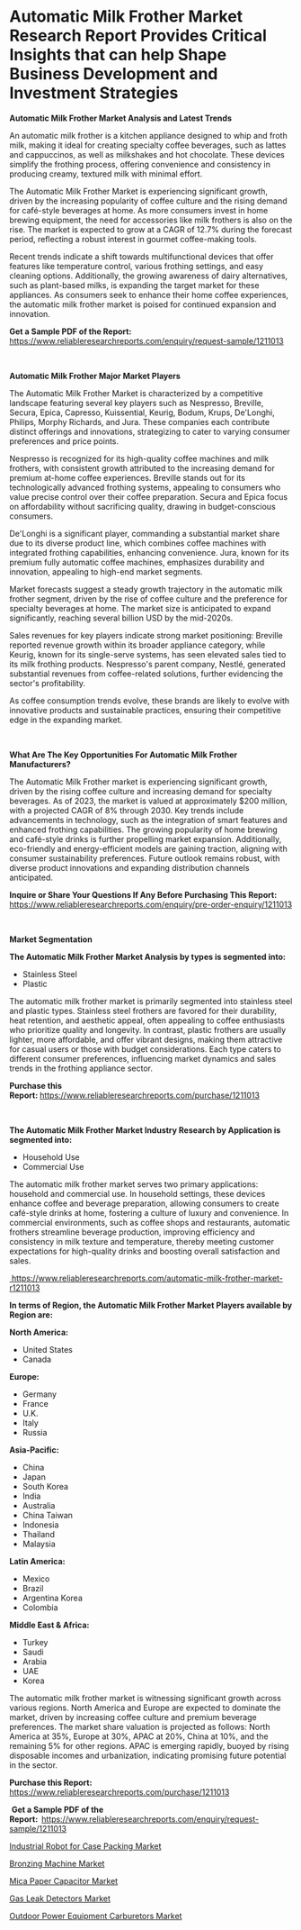 <p><h1>Automatic Milk Frother Market Research Report Provides Critical Insights that can help Shape Business Development and Investment Strategies</h1></p><p><strong>Automatic Milk Frother Market Analysis and Latest Trends</strong></p>
<p><p>An automatic milk frother is a kitchen appliance designed to whip and froth milk, making it ideal for creating specialty coffee beverages, such as lattes and cappuccinos, as well as milkshakes and hot chocolate. These devices simplify the frothing process, offering convenience and consistency in producing creamy, textured milk with minimal effort.</p><p>The Automatic Milk Frother Market is experiencing significant growth, driven by the increasing popularity of coffee culture and the rising demand for café-style beverages at home. As more consumers invest in home brewing equipment, the need for accessories like milk frothers is also on the rise. The market is expected to grow at a CAGR of 12.7% during the forecast period, reflecting a robust interest in gourmet coffee-making tools.</p><p>Recent trends indicate a shift towards multifunctional devices that offer features like temperature control, various frothing settings, and easy cleaning options. Additionally, the growing awareness of dairy alternatives, such as plant-based milks, is expanding the target market for these appliances. As consumers seek to enhance their home coffee experiences, the automatic milk frother market is poised for continued expansion and innovation.</p></p>
<p><strong>Get a Sample PDF of the Report:&nbsp;</strong> <a href="https://www.reliableresearchreports.com/enquiry/request-sample/1211013?utm_campaign=83&utm_medium=2&utm_source=Github&utm_content=ia&utm_term=16122024&utm_id=automatic-milk-frother">https://www.reliableresearchreports.com/enquiry/request-sample/1211013</a></p>
<p>&nbsp;</p>
<p><strong>Automatic Milk Frother Major Market Players</strong></p>
<p><p>The Automatic Milk Frother Market is characterized by a competitive landscape featuring several key players such as Nespresso, Breville, Secura, Epica, Capresso, Kuissential, Keurig, Bodum, Krups, De'Longhi, Philips, Morphy Richards, and Jura. These companies each contribute distinct offerings and innovations, strategizing to cater to varying consumer preferences and price points.</p><p>Nespresso is recognized for its high-quality coffee machines and milk frothers, with consistent growth attributed to the increasing demand for premium at-home coffee experiences. Breville stands out for its technologically advanced frothing systems, appealing to consumers who value precise control over their coffee preparation. Secura and Epica focus on affordability without sacrificing quality, drawing in budget-conscious consumers.</p><p>De'Longhi is a significant player, commanding a substantial market share due to its diverse product line, which combines coffee machines with integrated frothing capabilities, enhancing convenience. Jura, known for its premium fully automatic coffee machines, emphasizes durability and innovation, appealing to high-end market segments.</p><p>Market forecasts suggest a steady growth trajectory in the automatic milk frother segment, driven by the rise of coffee culture and the preference for specialty beverages at home. The market size is anticipated to expand significantly, reaching several billion USD by the mid-2020s.</p><p>Sales revenues for key players indicate strong market positioning: Breville reported revenue growth within its broader appliance category, while Keurig, known for its single-serve systems, has seen elevated sales tied to its milk frothing products. Nespresso's parent company, Nestlé, generated substantial revenues from coffee-related solutions, further evidencing the sector's profitability.</p><p>As coffee consumption trends evolve, these brands are likely to evolve with innovative products and sustainable practices, ensuring their competitive edge in the expanding market.</p></p>
<p>&nbsp;</p>
<p><strong>What Are The Key Opportunities For Automatic Milk Frother Manufacturers?</strong></p>
<p><p>The Automatic Milk Frother market is experiencing significant growth, driven by the rising coffee culture and increasing demand for specialty beverages. As of 2023, the market is valued at approximately $200 million, with a projected CAGR of 8% through 2030. Key trends include advancements in technology, such as the integration of smart features and enhanced frothing capabilities. The growing popularity of home brewing and café-style drinks is further propelling market expansion. Additionally, eco-friendly and energy-efficient models are gaining traction, aligning with consumer sustainability preferences. Future outlook remains robust, with diverse product innovations and expanding distribution channels anticipated.</p></p>
<p><strong>Inquire or Share Your Questions If Any Before Purchasing This Report:</strong> <a href="https://www.reliableresearchreports.com/enquiry/pre-order-enquiry/1211013?utm_campaign=83&utm_medium=2&utm_source=Github&utm_content=ia&utm_term=16122024&utm_id=automatic-milk-frother">https://www.reliableresearchreports.com/enquiry/pre-order-enquiry/1211013</a></p>
<p>&nbsp;</p>
<p><strong>Market Segmentation</strong></p>
<p><strong>The Automatic Milk Frother Market Analysis by types is segmented into:</strong></p>
<p><ul><li>Stainless Steel</li><li>Plastic</li></ul></p>
<p><p>The automatic milk frother market is primarily segmented into stainless steel and plastic types. Stainless steel frothers are favored for their durability, heat retention, and aesthetic appeal, often appealing to coffee enthusiasts who prioritize quality and longevity. In contrast, plastic frothers are usually lighter, more affordable, and offer vibrant designs, making them attractive for casual users or those with budget considerations. Each type caters to different consumer preferences, influencing market dynamics and sales trends in the frothing appliance sector.</p></p>
<p><strong>Purchase this Report:&nbsp;</strong><a href="https://www.reliableresearchreports.com/purchase/1211013?utm_campaign=83&utm_medium=2&utm_source=Github&utm_content=ia&utm_term=16122024&utm_id=automatic-milk-frother">https://www.reliableresearchreports.com/purchase/1211013</a></p>
<p>&nbsp;</p>
<p><strong>The Automatic Milk Frother Market Industry Research by Application is segmented into:</strong></p>
<p><ul><li>Household Use</li><li>Commercial Use</li></ul></p>
<p><p>The automatic milk frother market serves two primary applications: household and commercial use. In household settings, these devices enhance coffee and beverage preparation, allowing consumers to create café-style drinks at home, fostering a culture of luxury and convenience. In commercial environments, such as coffee shops and restaurants, automatic frothers streamline beverage production, improving efficiency and consistency in milk texture and temperature, thereby meeting customer expectations for high-quality drinks and boosting overall satisfaction and sales.</p></p>
<p><a href="https://www.reliableresearchreports.com/automatic-milk-frother-market-r1211013?utm_campaign=83&utm_medium=2&utm_source=Github&utm_content=ia&utm_term=16122024&utm_id=automatic-milk-frother">&nbsp;https://www.reliableresearchreports.com/automatic-milk-frother-market-r1211013</a></p>
<p><strong>In terms of Region, the Automatic Milk Frother Market Players available by Region are:</strong></p>
<p>
    <p> <strong> North America: </strong>
        <ul>
            <li>United States</li>
            <li>Canada</li>
        </ul>
        </p> 
    <p> <strong> Europe: </strong>
        <ul>
            <li>Germany</li>
            <li>France</li>
            <li>U.K.</li>
            <li>Italy</li>
            <li>Russia</li>
        </ul>
        </p> 
    <p> <strong> Asia-Pacific: </strong>
        <ul>
            <li>China</li>
            <li>Japan</li>
            <li>South Korea</li>
            <li>India</li>
            <li>Australia</li>
            <li>China Taiwan</li>
            <li>Indonesia</li>
            <li>Thailand</li>
            <li>Malaysia</li>
        </ul>
        </p> 
    <p> <strong> Latin America: </strong>
        <ul>
            <li>Mexico</li>
            <li>Brazil</li>
            <li>Argentina Korea</li>
            <li>Colombia</li>
        </ul>
        </p> 
    <p> <strong> Middle East & Africa: </strong>
        <ul>
            <li>Turkey</li>
            <li>Saudi</li>
            <li>Arabia</li>
            <li>UAE</li>
            <li>Korea</li>
        </ul>
    </p>
    </p>
<p><p>The automatic milk frother market is witnessing significant growth across various regions. North America and Europe are expected to dominate the market, driven by increasing coffee culture and premium beverage preferences. The market share valuation is projected as follows: North America at 35%, Europe at 30%, APAC at 20%, China at 10%, and the remaining 5% for other regions. APAC is emerging rapidly, buoyed by rising disposable incomes and urbanization, indicating promising future potential in the sector.</p></p>
<p><strong>Purchase this Report: </strong><a href="https://www.reliableresearchreports.com/purchase/1211013?utm_campaign=83&utm_medium=2&utm_source=Github&utm_content=ia&utm_term=16122024&utm_id=automatic-milk-frother">https://www.reliableresearchreports.com/purchase/1211013</a></p>
<p>&nbsp;<strong>Get a Sample PDF of the Report:&nbsp;&nbsp;</strong><a href="https://www.reliableresearchreports.com/enquiry/request-sample/1211013?utm_campaign=83&utm_medium=2&utm_source=Github&utm_content=ia&utm_term=16122024&utm_id=automatic-milk-frother">https://www.reliableresearchreports.com/enquiry/request-sample/1211013</a></p>
<p><strong></strong></p>
<p><p><a href="https://github.com/mharielmesa/Market-Research-Report-List-5/blob/main/industrial-robot-for-case-packing-market.md?utm_campaign=83&utm_medium=2&utm_source=Github&utm_content=ia&utm_term=16122024&utm_id=automatic-milk-frother">Industrial Robot for Case Packing Market</a></p><p><a href="https://www.linkedin.com/pulse/bronzing-machine-market-demand-revenue-growth-69-cagr-forecast-1geje?utm_campaign=83&utm_medium=2&utm_source=Github&utm_content=ia&utm_term=16122024&utm_id=automatic-milk-frother">Bronzing Machine Market</a></p><p><a href="https://www.linkedin.com/pulse/mica-paper-capacitor-market-growth-study-highlights-potential-a6lqe?utm_campaign=83&utm_medium=2&utm_source=Github&utm_content=ia&utm_term=16122024&utm_id=automatic-milk-frother">Mica Paper Capacitor Market</a></p><p><a href="https://www.linkedin.com/pulse/how-41-growth-gas-leak-detectors-market-shaped-major-drivers-jluae?utm_campaign=83&utm_medium=2&utm_source=Github&utm_content=ia&utm_term=16122024&utm_id=automatic-milk-frother">Gas Leak Detectors Market</a></p><p><a href="https://github.com/dringals/Market-Research-Report-List-6/blob/main/outdoor-power-equipment-carburetors-market.md?utm_campaign=83&utm_medium=2&utm_source=Github&utm_content=ia&utm_term=16122024&utm_id=automatic-milk-frother">Outdoor Power Equipment Carburetors Market</a></p></p>